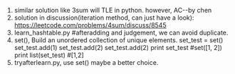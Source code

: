 1. similar solution like 3sum will TLE in python. however, AC--by chen
2. solution in discussion(iteration method, can just have a look):
	https://leetcode.com/problems/4sum/discuss/8545
3. learn_hashtable.py #afteradding and judgement, we can avoid duplicate.
4. set(), Build an unordered collection of unique elements.
	set_test = set()
	set_test.add(1)
	set_test.add(2)
	set_test.add(2)
	print set_test #set([1, 2])
	print list(set_test) #[1,2]
5. tryafterlearn.py, use set() maybe a better choice.